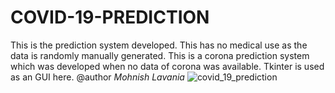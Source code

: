 # COVID-19-PREDICTION
This is the prediction system developed. This has no medical use as the data is randomly manually generated.
This is a corona prediction system which was developed when no data of corona was available.
Tkinter is used as an GUI here.
@author *Mohnish Lavania*
![covid_19_prediction](https://user-images.githubusercontent.com/57325166/95170490-24641f00-07d2-11eb-8744-51480a7cf1f4.png)




